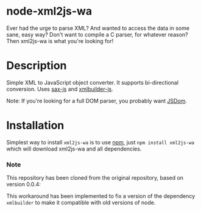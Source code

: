 node-xml2js-wa
===========

Ever had the urge to parse XML? And wanted to access the data in some sane,
easy way? Don't want to compile a C parser, for whatever reason? Then xml2js-wa is
what you're looking for!

Description
===========

Simple XML to JavaScript object converter. It supports bi-directional conversion.
Uses [sax-js](https://github.com/isaacs/sax-js/) and
[xmlbuilder-js](https://github.com/oozcitak/xmlbuilder-js/).

Note: If you're looking for a full DOM parser, you probably want
[JSDom](https://github.com/tmpvar/jsdom).

Installation
============

Simplest way to install `xml2js-wa` is to use [npm](http://npmjs.org), just `npm
install xml2js-wa` which will download xml2js-wa and all dependencies.

### Note

This repository has been cloned from the original repository, based on version 0.0.4:

This workaround has been implemented to fix a version of the dependency
`xmlbuilder` to make it compatible with old versions of node.